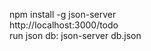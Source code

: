 
npm install -g json-server <br/>
http://localhost:3000/todo  <br/>
run json db: json-server db.json